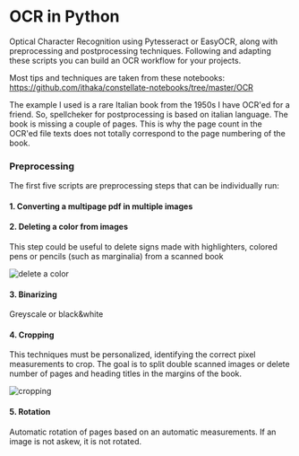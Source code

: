# OCR in Python
Optical Character Recognition using Pytesseract or EasyOCR, along with preprocessing and postprocessing techniques. Following and adapting these scripts you can build an OCR workflow for your projects.

Most tips and techniques are taken from these notebooks: https://github.com/ithaka/constellate-notebooks/tree/master/OCR

The example I used is a rare Italian book from the 1950s I have OCR'ed for a friend. So, spellcheker for postprocessing is based on italian language. The book is missing a couple of pages. This is why the page count in the OCR'ed file texts does not totally correspond to the page numbering of the book.

### Preprocessing
The first five scripts are preprocessing steps that can be individually run:

#### 1. Converting a multipage pdf in multiple images

#### 2. Deleting a color from images
This step could be useful to delete signs made with highlighters, colored pens or pencils (such as marginalia) from a scanned book

![delete a color](https://github.com/user-attachments/assets/46b1aa3b-54af-40fa-92ae-f0e46a045274)


#### 3. Binarizing
Greyscale or black&white

#### 4. Cropping
This techniques must be personalized, identifying the correct pixel measurements to crop. The goal is to split double scanned images or delete number of pages and heading titles in the margins of the book.

![cropping](https://github.com/user-attachments/assets/ad8de0a0-d5dc-4712-933b-589a82fd64af)

#### 5. Rotation
Automatic rotation of pages based on an automatic measurements. If an image is not askew, it is not rotated.
